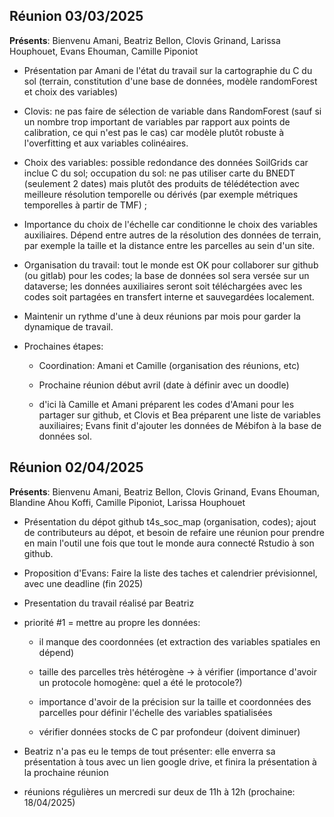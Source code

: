 ## Réunion 03/03/2025

**Présents**: Bienvenu Amani, Beatriz Bellon, Clovis Grinand, Larissa Houphouet, Evans Ehouman, Camille Piponiot

-   Présentation par Amani de l'état du travail sur la cartographie du C du sol (terrain, constitution d'une base de données, modèle randomForest et choix des variables)

-   Clovis: ne pas faire de sélection de variable dans RandomForest (sauf si un nombre trop important de variables par rapport aux points de calibration, ce qui n'est pas le cas) car modèle plutôt robuste à l'overfitting et aux variables colinéaires.

-   Choix des variables: possible redondance des données SoilGrids car inclue C du sol; occupation du sol: ne pas utiliser carte du BNEDT (seulement 2 dates) mais plutôt des produits de télédétection avec meilleure résolution temporelle ou dérivés (par exemple métriques temporelles à partir de TMF) ;

-   Importance du choix de l'échelle car conditionne le choix des variables auxiliaires. Dépend entre autres de la résolution des données de terrain, par exemple la taille et la distance entre les parcelles au sein d'un site.

-   Organisation du travail: tout le monde est OK pour collaborer sur github (ou gitlab) pour les codes; la base de données sol sera versée sur un dataverse; les données auxiliaires seront soit téléchargées avec les codes soit partagées en transfert interne et sauvegardées localement.

-   Maintenir un rythme d'une à deux réunions par mois pour garder la dynamique de travail.

-   Prochaines étapes:

    -   Coordination: Amani et Camille (organisation des réunions, etc)

    -   Prochaine réunion début avril (date à définir avec un doodle)

    -   d'ici là Camille et Amani préparent les codes d'Amani pour les partager sur github, et Clovis et Bea préparent une liste de variables auxiliaires; Evans finit d'ajouter les données de Mébifon à la base de données sol.

## Réunion 02/04/2025

**Présents**: Bienvenu Amani, Beatriz Bellon, Clovis Grinand, Evans Ehouman, Blandine Ahou Koffi, Camille Piponiot, Larissa Houphouet

-   Présentation du dépot github t4s_soc_map (organisation, codes); ajout de contributeurs au dépot, et besoin de refaire une réunion pour prendre en main l'outil une fois que tout le monde aura connecté Rstudio à son github.

-   Proposition d'Evans: Faire la liste des taches et calendrier prévisionnel, avec une deadline (fin 2025)

-   Presentation du travail réalisé par Beatriz

-   priorité #1 = mettre au propre les données:

    -   il manque des coordonnées (et extraction des variables spatiales en dépend)

    -   taille des parcelles très hétérogène -\> à vérifier (importance d'avoir un protocole homogène: quel a été le protocole?)

    -   importance d'avoir de la précision sur la taille et coordonnées des parcelles pour définir l'échelle des variables spatialisées

    -   vérifier données stocks de C par profondeur (doivent diminuer)

-   Beatriz n'a pas eu le temps de tout présenter: elle enverra sa présentation à tous avec un lien google drive, et finira la présentation à la prochaine réunion

-   réunions régulières un mercredi sur deux de 11h à 12h (prochaine: 18/04/2025)
